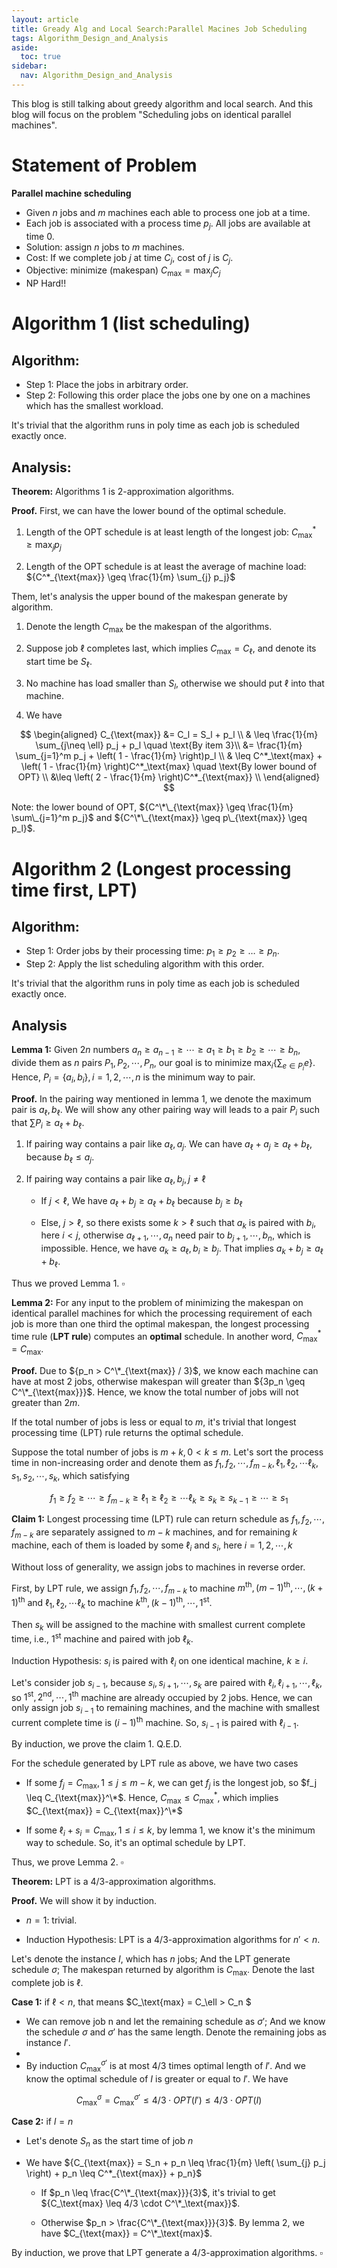 ```yaml
---
layout: article
title: Gready Alg and Local Search:Parallel Macines Job Scheduling
tags: Algorithm_Design_and_Analysis
aside:
  toc: true
sidebar:
  nav: Algorithm_Design_and_Analysis
---
```


This blog is still talking about greedy algorithm and local search. And this blog will focus on the problem "Scheduling jobs on identical parallel machines".

<!--more-->



# Statement of Problem

**Parallel machine scheduling**

- Given ${n}$ jobs and ${m}$ machines each able to process one job at a time.
- Each job is associated with a process time ${p_j}$. All jobs are available at time ${0}$.
- Solution: assign ${n}$ jobs to ${m}$ machines.
- Cost: If we complete job $j$ at time ${C_j}$, cost of $j$ is ${C_j}$.
- Objective: minimize (makespan) ${C_{\text{max}} = \max_j C_j}$
- NP Hard!!

# Algorithm 1 (list scheduling)

## Algorithm:

  - Step 1: Place the jobs in arbitrary order.
  - Step 2: Following this order place the jobs one by one on a machines which has the smallest workload.

It's trivial that the algorithm runs in poly time as each job is scheduled exactly once.

## Analysis:

**Theorem:** Algorithms 1 is 2-approximation algorithms.



**Proof.** First, we can have the lower bound of the optimal schedule.

1. Length of the OPT schedule is at least length of the longest job: ${C^*_{\text{max}} \geq \max_j p_j}$

2. Length of the OPT schedule is at least the average of machine load: ${C^*_{\text{max}} \geq \frac{1}{m} \sum_{j} p_j}$

 Them, let's analysis the upper bound of the makespan generate by algorithm.

1. Denote the length ${C_{\text{max}}}$ be the makespan of the algorithms.

2. Suppose job $\ell$ completes last, which implies ${C_{\text{max}} = C_\ell}$, and denote its start time be ${S_\ell}$.

3. No machine has load smaller than ${S_l}$, otherwise we should put $\ell$ into that machine.

4. We have

$$
\begin{aligned}
C_{\text{max}} &= C_l = S_l + p_l \\
& \leq \frac{1}{m} \sum_{j\neq \ell} p_j + p_l \quad \text{By item 3}\\
&= \frac{1}{m} \sum_{j=1}^m p_j + \left( 1 - \frac{1}{m} \right)p_l \\
& \leq C^*_\text{max} + \left( 1 - \frac{1}{m} \right)C^*_\text{max} \quad \text{By lower bound of OPT} \\
&\leq \left( 2 - \frac{1}{m} \right)C^*_{\text{max}}  \\
\end{aligned}
$$

Note: the lower bound of OPT, ${C^\*\_{\text{max}}  \geq \frac{1}{m} \sum\_{j=1}^m p_j}$ and ${C^\*\_{\text{max}} \geq p\_{\text{max}} \geq p_l}$.

# Algorithm 2 (Longest processing time first, LPT)

## Algorithm:

  - Step 1: Order jobs by their processing time: ${p_1 \geq p_2 \geq \ldots \geq p_n}$.
  - Step 2: Apply the list scheduling algorithm with this order.

It's trivial that the algorithm runs in poly time as each job is scheduled exactly once.

## Analysis

**Lemma 1:** Given $2n$ numbers ${a_n \geq a_{n-1} \geq \cdots \geq a_{1} \geq b_1 \geq b_{2} \geq \cdots \geq b_{n} }$, divide them as $n$ pairs ${P_1,P_2,\cdots,P_n}$, our goal is to minimize ${\max_{i} \{ \sum_{e\in P_i} e \}}$. Hence, ${P_i = \{a_i,b_i\}, i=1,2,\cdots, n}$ is the minimum way to pair. 



**Proof.** In the pairing way mentioned in lemma 1, we denote the maximum pair is ${a_{\ell},b_{\ell}}$. We will show any other pairing way will leads to a pair ${P_i}$ such that ${\sum P_i \geq a_{\ell}+ b_{\ell}}$. 

1. If pairing way contains a pair like ${a_{\ell}, a_j}$. We can have ${a_{\ell} + a_j \geq a_{\ell}+ b_{\ell}}$, because ${b_{\ell} \leq a_j}$. 

2. If pairing way contains a pair like ${a_{\ell}, b_j, j \neq \ell}$

	- If $j < \ell$, We have  $a_{\ell} + b_j \geq a_{\ell}+ b_{\ell}$ because $b_j \geq b_{\ell}$

	- Else, $j > \ell$, so there exists some $k > \ell$ such that $a_k$ is paired with $b_i$, here $i < j$, otherwise $a_{\ell+1},\cdots, a_{n}$ need pair to $b_{j+1},\cdots,b_n$, which is impossible. Hence, we have $a_k \geq a_{\ell}, b_i \geq b_j$. That implies $a_{k} + b_j \geq a_{\ell}+ b_{\ell}$.

Thus we proved Lemma 1. $\square$



**Lemma 2:** For any input to the problem of minimizing the makespan on identical parallel machines for which the processing requirement of each job is more than one third the optimal makespan, the longest processing time rule (**LPT rule**) computes an **optimal** schedule. In another word, ${C^*_\text{max} = C_\text{max}}$.



**Proof.** Due to ${p_n > C^\*_{\text{max}} / 3}$, we know each machine can have at most $2$ jobs, otherwise makespan will greater than ${3p_n \geq C^\*_{\text{max}}}$. Hence, we know the total number of jobs will not greater than ${2m}$. 

If the total number of jobs is less or equal to $m$, it's trivial that longest processing time (LPT) rule returns the optimal schedule.

Suppose the total number of jobs is ${m+k, 0 < k \leq m}$. Let's sort the process time in non-increasing order and denote them as ${f_1,f_2,\cdots, f_{m-k}, \ell_1,\ell_2,\cdots \ell_k, s_1,s_2,\cdots,s_k }$, which satisfying 

$$
\begin{equation}
    f_1 \geq f_2 \geq \cdots \geq  f_{m-k} \geq \ell_1\geq \ell_2  \geq \cdots \ell_k \geq s_k \geq s_{k-1} \geq \cdots \geq s_1 \nonumber
\end{equation}
$$

**Claim 1:** Longest processing time (LPT) rule can return schedule as ${f_1,f_2,\cdots, f_{m-k}}$ are separately assigned to $m-k$ machines, and for remaining $k$ machine, each of them is loaded by some ${\ell_i}$ and ${s_i}$, here ${i = 1,2,\cdots, k}$ 

Without loss of generality, we assign jobs to machines in reverse order. 

First, by LPT rule, we assign ${f_1,f_2,\cdots, f_{m-k}}$ to machine ${m^{\text{th}},(m-1)^{\text{th}},\cdots, (k+1)^{\text{th}}}$ and ${\ell_1,\ell_2,\cdots \ell_k}$ to machine ${k^{\text{th}},(k-1)^{\text{th}},\cdots,1^{\text{st}}}$. 

Then ${s_k}$ will be assigned to the machine with smallest current complete time, i.e., ${1^{\text{st}}}$ machine and paired with job ${\ell_k}$. 

Induction Hypothesis: ${s_i}$ is paired with ${\ell_i}$ on one identical machine, ${k \geq i}$.

Let's consider job ${s_{i-1}}$, because ${s_i,s_{i+1},\cdots,s_k}$ are paired with ${\ell_i,\ell_{i+1},\cdots,\ell_k}$, so ${1^{\text{st}},2^{\text{nd}},\cdots, 1^{\text{th}}}$ machine are already occupied by $2$ jobs. Hence, we can only assign job ${s_{i-1}}$ to remaining machines, and the machine with smallest current complete time is ${(i-1)^{\text{th}}}$ machine. So, ${s_{i-1}}$ is paired with ${\ell_{i-1}}$.

By induction, we prove the claim 1. Q.E.D.

For the schedule generated by LPT rule as above, we have two cases

- If some $f_j = C_{\text{max}}, 1\leq j \leq m-k$, we can get $f_j$ is the longest job, so $f_j \leq C_{\text{max}}^\*$. Hence, $C_{\text{max}} \leq C_{\text{max}}^*$, which implies $C_{\text{max}} = C_{\text{max}}^\*$

- If some $\ell_i + s_i = C_{\text{max}}, 1\leq i \leq k$, by lemma 1, we know it's the minimum way to schedule. So, it's an optimal schedule by LPT.

Thus, we prove Lemma 2. $\square$



**Theorem:** LPT is a $4/3$-approximation algorithms.



**Proof.** We will show it by induction. 

- ${n = 1}$: trivial.

- Induction Hypothesis: LPT is a  $4/3$-approximation algorithms for ${n' < n}$.

Let's denote the instance $I$, which has $n$ jobs; And the LPT generate schedule $\sigma$; The makespan returned by algorithm is ${C_{\text{max}}}$. Denote the last complete job is ${\ell}$.

**Case 1:** if ${\ell < n}$, that means $C_\text{max} = C_\ell > C_n $

- We can remove job n and let the remaining schedule as $\sigma'$; And we know the schedule ${\sigma}$ and ${\sigma'}$ has the same length. Denote the remaining jobs as instance $I'$.
- 
- By induction $C^{\sigma'}_{\text{max}}$ is at most $4/3$ times optimal length of $I'$. And we know the optimal schedule of ${I}$ is greater or equal to $I'$. We have

$$
C^{\sigma}_{\text{max}} = C^{\sigma'}_{\text{max}} \leq 4/3 \cdot OPT(I') \leq 4/3 \cdot OPT(I)
$$

**Case 2:** if $l = n$

- Let's denote $S_n$ as the start time of job $n$
- We have ${C_{\text{max}} = S_n + p_n \leq \frac{1}{m} \left( \sum_{j} p_j \right) + p_n \leq C^*_{\text{max}} + p_n}$

	- If $p_n \leq \frac{C^\*_{\text{max}}}{3}$, it's trivial to get ${C_\text{max} \leq 4/3 \cdot C^\*_\text{max}}$.
	
	- Otherwise $p_n > \frac{C^\*_{\text{max}}}{3}$. By lemma 2, we have $C_{\text{max}} = C^\*_\text{max}$.
	

By induction, we prove that LPT generate a $4/3$-approximation algorithms. $\square$

